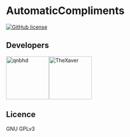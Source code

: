 # AutomaticCompliments

[![GitHub license](https://img.shields.io/github/license/link1107/AutomaticCompliments)](https://github.com/link1107/AutomaticCompliments)

## Developers

[<img alt="qnbhd" src="https://github.com/link1107.png" width="117">](https://github.com/link1107)[<img alt="TheXaver" src="https://github.com/TheXaver.png" width="117">](https://github.com/TheXaver)

## Licence

GNU GPLv3